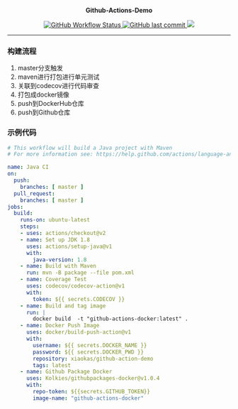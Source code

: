 <p align="center">
	<strong>Github-Actions-Demo</strong>
</p>
<p align="center">
    <a href="https://github.com/xiaoka-li/GithubActions/actions">
      <img alt="GitHub Workflow Status" src="https://img.shields.io/github/workflow/status/xiaoka-li/GithubActions/Java%20CI">
    </a>
    <a href="https://github.com/xiaoka-li/GithubActions">
      <img alt="GitHub last commit" src="https://img.shields.io/github/last-commit/xiaoka-li/GithubActions?style=flat-square"/>
    </a>
    </a>
	<a href="https://codecov.io/gh/xiaoka-li/GithubActions">
      <img src="https://codecov.io/gh/xiaoka-li/GithubActions/branch/master/graph/badge.svg" />
    </a>
</p>

<hr>

### 构建流程
1. master分支触发
2. maven进行打包进行单元测试
3. 关联到codecov进行代码审查
4. 打包成docker镜像
5. push到DockerHub仓库
6. push到Github仓库
### 示例代码
```yaml
# This workflow will build a Java project with Maven
# For more information see: https://help.github.com/actions/language-and-framework-guides/building-and-testing-java-with-maven

name: Java CI
on:
  push:
    branches: [ master ]
  pull_request:
    branches: [ master ]
jobs:
  build:
    runs-on: ubuntu-latest
    steps:
    - uses: actions/checkout@v2
    - name: Set up JDK 1.8
      uses: actions/setup-java@v1
      with:
        java-version: 1.8
    - name: Build with Maven
      run: mvn -B package --file pom.xml
    - name: Coverage Test
      uses: codecov/codecov-action@v1
      with:
        token: ${{ secrets.CODECOV }}
    - name: Build and tag image
      run: |
        docker build  -t "github-actions-docker:latest" .
    - name: Docker Push Image
      uses: docker/build-push-action@v1
      with:
        username: ${{ secrets.DOCKER_NAME }}
        password: ${{ secrets.DOCKER_PWD }}
        repository: xiaokas/github-action-demo
        tags: latest
    - name: Github Package Docker
      uses: Kolkies/githubpackages-docker@v1.0.4
      with:
        repo-token: ${{secrets.GITHUB_TOKEN}}
        image-name: "github-actions-docker"
```